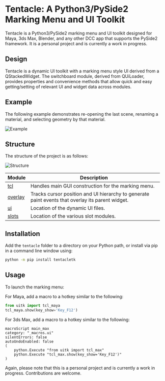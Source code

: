 # Tentacle: A Python3/PySide2 Marking Menu and UI Toolkit

Tentacle is a Python3/PySide2 marking menu and UI toolkit designed for Maya, 3ds Max, Blender, and any other DCC app that supports the PySide2 framework. It is a personal project and is currently a work in progress.

## Design

Tentacle is a dynamic UI toolkit with a marking menu style UI derived from a QStackedWidget. The switchboard module, derived from QUiLoader, provides properties and convenience methods that allow quick and easy getting/setting of relevant UI and widget data across modules.

## Example

The following example demonstrates re-opening the last scene, renaming a material, and selecting geometry by that material.

![Example](https://raw.githubusercontent.com/m3trik/tentacle/master/docs/toolkit_demo.gif)

## Structure

The structure of the project is as follows:

![Structure](https://raw.githubusercontent.com/m3trik/tentacle/master/docs/dependancy_graph.jpg)

| Module | Description |
| ------- | ----------- |
| [tcl](https://github.com/m3trik/uitk/blob/main/tentacle/tcl.py) | Handles main GUI construction for the marking menu. |
| [overlay](https://github.com/m3trik/uitk/blob/main/tentacle/overlay.py) | Tracks cursor position and UI hierarchy to generate paint events that overlay its parent widget. |
| [ui](https://github.com/m3trik/uitk/blob/main/tentacle/events.py) | Location of the dynamic UI files. |
| [slots](https://github.com/m3trik/uitk/blob/main/tentacle/slots) | Location of the various slot modules. |

## Installation

Add the `tentacle` folder to a directory on your Python path, or install via pip in a command line window using:

```bash
python -m pip install tentacletk
```
## Usage
To launch the marking menu:

For Maya, add a macro to a hotkey similar to the following:
```python
from uitk import tcl_maya
tcl_maya.show(key_show='Key_F12')
```

For 3ds Max, add a macro to a hotkey similar to the following:
```maxscript
macroScript main_max
category: "_macros.ui"
silentErrors: false
autoUndoEnabled: false
(
	python.Execute "from uitk import tcl_max"
	python.Execute "tcl_max.show(key_show='Key_F12')"
)
```
Again, please note that this is a personal project and is currently a work in progress. Contributions are welcome.